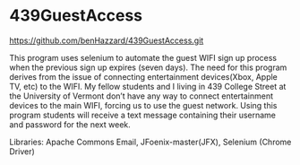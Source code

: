 # 439GuestAccess
https://github.com/benHazzard/439GuestAccess.git

This program uses selenium to automate the guest WIFI sign up process when the previous sign up expires (seven days).  The need for this 
program derives from the issue of connecting entertainment devices(Xbox, Apple TV, etc) to the WIFI. My fellow students and I living in 439
College Street at the University of Vermont don’t have any way to connect entertainment devices to the main WIFI, forcing us to 
use the guest network. Using this program students will receive a text message containing their username and password for the next week. 

Libraries: 
Apache Commons Email,
JFoenix-master(JFX),
Selenium (Chrome Driver)


